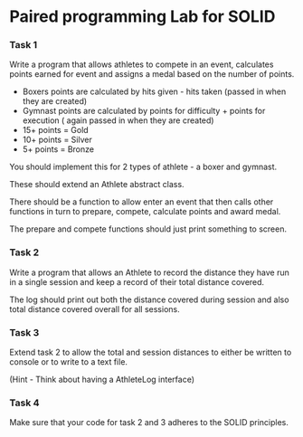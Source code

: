 # Paired programming Lab for SOLID

### Task 1

Write a program that allows athletes to compete in an event, calculates points earned for event and assigns a medal based on the number of points. 

- Boxers points are calculated by hits given - hits taken (passed in when they are created)
- Gymnast points are calculated by points for difficulty + points for execution ( again passed in when they are created)
- 15+ points = Gold
- 10+ points = Silver
- 5+ points = Bronze

You should implement this for 2 types of athlete - a boxer and gymnast. 

These should extend an Athlete abstract class. 

There should be a function to allow enter an event that then calls other functions in turn to prepare, compete, calculate points and award medal. 

The prepare and compete functions should just print something to screen. 

### Task 2

Write a program that allows an Athlete to record the distance they have run in a single session and keep a record of their total distance covered.

The log should print out both the distance covered during session and also total distance covered overall for all sessions.  


### Task 3

Extend task 2 to allow the total and session distances to either be written to console or to write to a text file.

(Hint - Think about having a AthleteLog interface)

### Task 4

Make sure that your code for task 2 and 3 adheres to the SOLID principles. 
